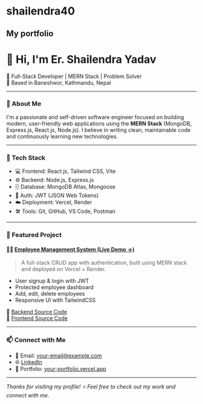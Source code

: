 # shailendra40
My portfolio
-------------

# 👋 Hi, I'm Er. Shailendra Yadav

🚀 Full-Stack Developer | MERN Stack | Problem Solver  
📍 Based in Baneshwor, Kathmandu, Nepal

---

### 🧠 About Me

I'm a passionate and self-driven software engineer focused on building modern, user-friendly web applications using the **MERN Stack** (MongoDB, Express.js, React.js, Node.js). I believe in writing clean, maintainable code and continuously learning new technologies.

---

### 🔧 Tech Stack

- 💻 Frontend: React.js, Tailwind CSS, Vite
- ⚙️ Backend: Node.js, Express.js
- 🗄️ Database: MongoDB Atlas, Mongoose
- 🔐 Auth: JWT (JSON Web Tokens)
- ☁️ Deployment: Vercel, Render
- 🛠 Tools: Git, GitHub, VS Code, Postman

---

### 📌 Featured Project

#### 🧑‍💼 [Employee Management System (Live Demo →)](https://your-frontend-app.vercel.app)

> A full-stack CRUD app with authentication, built using MERN stack and deployed on Vercel + Render.

- User signup & login with JWT
- Protected employee dashboard
- Add, edit, delete employees
- Responsive UI with TailwindCSS

🔗 [Backend Source Code](https://github.com/shailendra40/employees-mgmt-sys-backend)  
🔗 [Frontend Source Code](https://github.com/shailendra40/employee-mgmt-frontend)

---

### 📫 Connect with Me

- 📧 Email: your-email@example.com  
- 🌐 [LinkedIn](https://www.linkedin.com/in/shailendra-yadav)  
- 💼 Portfolio: [your-portfolio.vercel.app](https://your-portfolio.vercel.app)

---

_Thanks for visiting my profile! ⭐️ Feel free to check out my work and connect with me._


